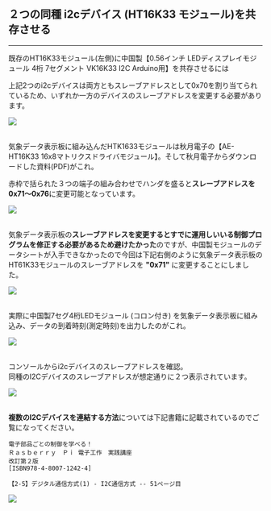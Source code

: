 ## ２つの同種 i2cデバイス (HT16K33 モジュール)を共存させる
---

既存のHT16K33モジュール(左側)に中国製【0.56インチ LEDディスプレイモジュール 4桁 7セグメント VK16K33 I2C Arduino用】を共存させるには  

上記2つのi2cデバイスは両方ともスレーブアドレスとして0x70を割り当てられているため、いずれか一方のデバイスのスレーブアドレスを変更する必要があります。

<div>
<img src="images/WeatherDataDisplayBeforeTimeModule.jpg">
</div>
<br/>

気象データ表示板に組み込んだHTK1633モジュールは秋月電子の【AE-HT16K33 16x8マトリクスドライバモジュール】。そして秋月電子からダウンロードした資料(PDF)がこれ。

赤枠で括られた３つの端子の組み合わせでハンダを盛ると**スレーブアドレスを0x71〜0x76**に変更可能となっています。

<div>
<img src="images/AE-HT16K33_i2c_address_change.jpg">
</div>
<br/>

気象データ表示板の**スレーブアドレスを変更するとすでに運用しいいる制御プログラムを修正する必要があるため避けたかった**のですが、中国製モジュールのデータシートが入手できなかったので今回は下記右側のように気象データ表示板のHT61K33モジュールのスレーブアドレスを **"0x71"** に変更することにしました。

<div>
<img src="images/MultiHT16K33Deviices.jpg">
</div>
<br/>

実際に中国製7セグ4桁LEDモジュール (コロン付き) を気象データ表示板に組み込み、データの到着時刻(測定時刻)を出力したのがこれ。  

<div>
<img src="images/WeatherDataDisplay_20220927.jpg">
</div>
<br/>

コンソールからi2cデバイスのスレーブアドレスを確認。  
同種のI2Cデバイスのスレーブアドレスが想定通りに２つ表示されています。

<div>
<img src="images/i2cdetect_multiHT16k33Devices.jpg">
</div>
<br/>


**複数のI2Cデバイスを連結する方法**については下記書籍に記載されているのでご覧になってください。

```
電子部品ごとの制御を学べる！
Ｒａｓｂｅｒｒｙ　Ｐｉ 電子工作　実践講座
改訂第２版
[ISBN978-4-8007-1242-4]

【2-5】デジタル通信方式(1) - I2C通信方式 -- 51ページ目
```

<div>
<img src="images/Book_Raspi_practice.jpg">
</div>
<br/>
